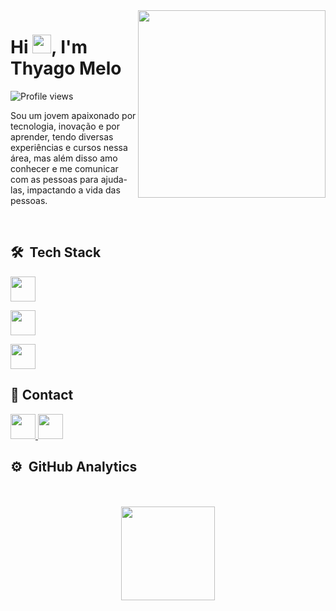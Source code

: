 <img align="right" height="300em" src="https://media.tenor.com/Ug6cbVA1ZsMAAAAM/developer.gif">

<h1 align="left">Hi 
  <img src = "https://raw.githubusercontent.com/rahulbanerjee26/githubProfileReadmeGenerator/main/gifs/wave.gif" width = 30px height='30px'>, I'm Thyago Melo
</h1>
<p align="left"> 
  <img src="https://komarev.com/ghpvc/?username=DMthysgo&color=green" alt="Profile views" /> 
</p>

 Sou um jovem apaixonado por tecnologia, inovação e por aprender, tendo diversas experiências e cursos nessa área,
 mas além disso amo conhecer e me comunicar com as pessoas para ajuda-las, impactando a vida das pessoas.

<br>

## 🛠 &nbsp;Tech Stack

<p align="start">
  <a href="https://github.com/DMThysgo">
    <img height="40em" src="https://skillicons.dev/icons?i=html,css,js,nodejs,react,angular,sass" />
  </a>
</p>
<p align="start">
  <a href="https://github.com/DMThysgo">
    <img height="40em" src="https://skillicons.dev/icons?i=java,aws,mongodb,postman,git,github,r,py,vercel" />
  </a>
</p>
<p align="start">
  <a href="https://github.com/DMThysgo">
    <img height="40em" src="https://skillicons.dev/icons?i=vscode,anaconda,eclipse,discord,figma,gamemakerstudio,godot,ps" />
  </a>
</p>

## 📧 Contact

<p align="start">
  <a href="https://www.linkedin.com/in/dmthysgo/" target="_blank">
    <img height="40em" src="https://skillicons.dev/icons?i=linkedin" />
  </a>
  <a href="mailto:thyago.ezequiel.de.melo@gmail.com" target="_blank">
    <img height="40em" src="https://skillicons.dev/icons?i=gmail" />
  </a>
</p>

## ⚙️ &nbsp;GitHub Analytics

<div align="center"><br/><br/>
  <a href="https://github.com/DMThysgo">
  <img height="150em" src="https://github-readme-stats.vercel.app/api/top-langs/?username=DMThysgo&layout=compact&langs_count=7&theme=tokyonight"/>
</div>
